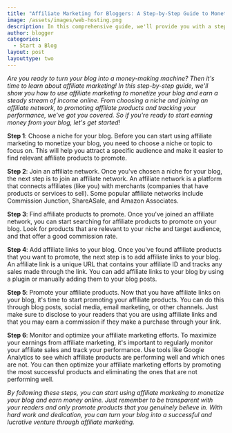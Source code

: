 ```yaml
---
title: "Affiliate Marketing for Bloggers: A Step-by-Step Guide to Monetizing Your Blog"
image: /assets/images/web-hosting.png
description: In this comprehensive guide, we'll provide you with a step-by-step guide to affiliate marketing and how you can use it to earn money from your blog.
author: blogger
categories:
  - Start a Blog
layout: post
layouttype: two
---
```


_Are you ready to turn your blog into a money-making machine? Then it's time to learn about affiliate marketing! In this step-by-step guide, we'll show you how to use affiliate marketing to monetize your blog and earn a steady stream of income online. From choosing a niche and joining an affiliate network, to promoting affiliate products and tracking your performance, we've got you covered. So if you're ready to start earning money from your blog, let's get started!_

**Step 1**: Choose a niche for your blog. Before you can start using affiliate marketing to monetize your blog, you need to choose a niche or topic to focus on. This will help you attract a specific audience and make it easier to find relevant affiliate products to promote.

**Step 2**: Join an affiliate network. Once you've chosen a niche for your blog, the next step is to join an affiliate network. An affiliate network is a platform that connects affiliates (like you) with merchants (companies that have products or services to sell). Some popular affiliate networks include Commission Junction, ShareASale, and Amazon Associates.

**Step 3**: Find affiliate products to promote. Once you've joined an affiliate network, you can start searching for affiliate products to promote on your blog. Look for products that are relevant to your niche and target audience, and that offer a good commission rate.

**Step 4**: Add affiliate links to your blog. Once you've found affiliate products that you want to promote, the next step is to add affiliate links to your blog. An affiliate link is a unique URL that contains your affiliate ID and tracks any sales made through the link. You can add affiliate links to your blog by using a plugin or manually adding them to your blog posts.

**Step 5**: Promote your affiliate products. Now that you have affiliate links on your blog, it's time to start promoting your affiliate products. You can do this through blog posts, social media, email marketing, or other channels. Just make sure to disclose to your readers that you are using affiliate links and that you may earn a commission if they make a purchase through your link.

**Step 6**: Monitor and optimize your affiliate marketing efforts. To maximize your earnings from affiliate marketing, it's important to regularly monitor your affiliate sales and track your performance. Use tools like Google Analytics to see which affiliate products are performing well and which ones are not. You can then optimize your affiliate marketing efforts by promoting the most successful products and eliminating the ones that are not performing well.

_By following these steps, you can start using affiliate marketing to monetize your blog and earn money online. Just remember to be transparent with your readers and only promote products that you genuinely believe in. With hard work and dedication, you can turn your blog into a successful and lucrative venture through affiliate marketing._
